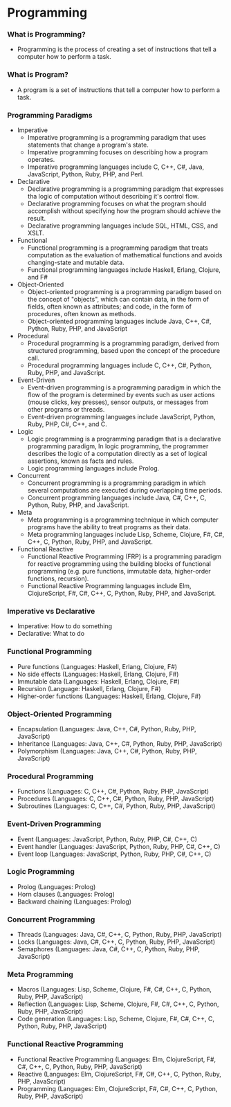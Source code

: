 # Programming

### What is Programming?
- Programming is the process of creating a set of instructions that tell a computer how to perform a task.
### What is Program?
- A program is a set of instructions that tell a computer how to perform a task.
### Programming Paradigms
- Imperative
  - Imperative programming is a programming paradigm that uses statements that change a program's state.
  - Imperative programming focuses on describing how a program operates.
  - Imperative programming languages include C, C++, C#, Java, JavaScript, Python, Ruby, PHP, and Perl.
- Declarative
  - Declarative programming is a programming paradigm that expresses tha logic of computation without describing it's control flow.
  - Declarative programming focuses on what the program should accomplish without specifying how the program should achieve the result.
  - Declarative programming languages include SQL, HTML, CSS, and XSLT.
- Functional
  - Functional programming is a programming paradigm that treats computation as the evaluation of mathematical functions and avoids changing-state and mutable data.
  - Functional programming languages include Haskell, Erlang, Clojure, and F#
- Object-Oriented
  - Object-oriented programming is a programming paradigm based on the concept of "objects", which can contain data, in the form of fields, often known as attributes; and code, in the form of procedures, often known as methods.
  - Object-oriented programming languages include Java, C++, C#, Python, Ruby, PHP, and JavaScript
- Procedural
  - Procedural programming is a programming paradigm, derived from structured programming, based upon the concept of the procedure call.
  - Procedural programming languages include C, C++, C#, Python, Ruby, PHP, and JavaScript.
- Event-Driven
  - Event-driven programming is a programming paradigm in which the flow of the program is determined by events such as user actions (mouse clicks, key presses), sensor outputs, or messages from other programs or threads.
  - Event-driven programming languages include JavaScript, Python, Ruby, PHP, C#, C++, and C.
- Logic
  - Logic programming is a programming paradigm that is a declarative programming paradigm, In logic programming, the programmer describes the logic of a computation directly as a set of logical assertions, known as facts and rules.
  - Logic programming languages include Prolog.
- Concurrent
  - Concurrent programming is a programming paradigm in which several computations are executed during overlapping time periods.
  - Concurrent programming languages include Java, C#, C++, C, Python, Ruby, PHP, and JavaScript.
- Meta
  - Meta programming is a programming technique in which computer programs have the ability to treat programs as their data.
  - Meta programming languages include Lisp, Scheme, Clojure, F#, C#, C++, C, Python, Ruby, PHP, and JavaScript.
- Functional Reactive
  - Functional Reactive Programming (FRP) is a programming paradigm for reactive programming using the building blocks of functional programming (e.g. pure functions, immutable data, higher-order functions, recursion).
  - Functional Reactive Programming languages include Elm, ClojureScript, F#, C#, C++, C, Python, Ruby, PHP, and JavaScript.

### Imperative vs Declarative
- Imperative: How to do something
- Declarative: What to do

### Functional Programming
- Pure functions (Languages: Haskell, Erlang, Clojure, F#)
- No side effects (Languages: Haskell, Erlang, Clojure, F#)
- Immutable data (Languages: Haskell, Erlang, Clojure, F#)
- Recursion (Language: Haskell, Erlang, Clojure, F#)
- Higher-order functions (Languages: Haskell, Erlang, Clojure, F#)

### Object-Oriented Programming
- Encapsulation (Languages: Java, C++, C#, Python, Ruby, PHP, JavaScript)
- Inheritance (Languages: Java, C++, C#, Python, Ruby, PHP, JavaScript)
- Polymorphism (Languages: Java, C++, C#, Python, Ruby, PHP, JavaScript)

### Procedural Programming
- Functions (Languages: C, C++, C#, Python, Ruby, PHP, JavaScript)
- Procedures (Languages: C, C++, C#, Python, Ruby, PHP, JavaScript)
- Subroutines (Languages: C, C++, C#, Python, Ruby, PHP, JavaScript)

### Event-Driven Programming
- Event (Languages: JavaScript, Python, Ruby, PHP, C#, C++, C)
- Event handler (Languages: JavaScript, Python, Ruby, PHP, C#, C++, C)
- Event loop (Languages: JavaScript, Python, Ruby, PHP, C#, C++, C)

### Logic Programming
- Prolog (Languages: Prolog)
- Horn clauses (Languages: Prolog)
- Backward chaining (Languages: Prolog)

### Concurrent Programming
- Threads (Languages: Java, C#, C++, C, Python, Ruby, PHP, JavaScript)
- Locks (Languages: Java, C#, C++, C, Python, Ruby, PHP, JavaScript)
- Semaphores (Languages: Java, C#, C++, C, Python, Ruby, PHP, JavaScript)

### Meta Programming
- Macros (Languages: Lisp, Scheme, Clojure, F#, C#, C++, C, Python, Ruby, PHP, JavaScript)
- Reflection (Languages: Lisp, Scheme, Clojure, F#, C#, C++, C, Python, Ruby, PHP, JavaScript)
- Code generation (Languages: Lisp, Scheme, Clojure, F#, C#, C++, C, Python, Ruby, PHP, JavaScript)

### Functional Reactive Programming
- Functional Reactive Programming (Languages: Elm, ClojureScript, F#, C#, C++, C, Python, Ruby, PHP, JavaScript)
- Reactive (Languages: Elm, ClojureScript, F#, C#, C++, C, Python, Ruby, PHP, JavaScript)
- Programming (Languages: Elm, ClojureScript, F#, C#, C++, C, Python, Ruby, PHP, JavaScript)